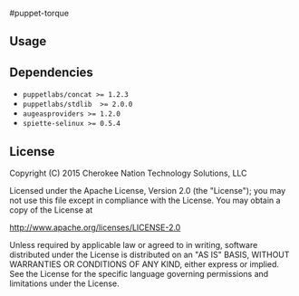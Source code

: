 #puppet-torque

## Usage

## Dependencies

  * `puppetlabs/concat >= 1.2.3`
  * `puppetlabs/stdlib  >= 2.0.0`
  * `augeasproviders >= 1.2.0`
  * `spiette-selinux >= 0.5.4`

## License

Copyright (C) 2015 Cherokee Nation Technology Solutions, LLC

Licensed under the Apache License, Version 2.0 (the "License");
you may not use this file except in compliance with the License.
You may obtain a copy of the License at

   http://www.apache.org/licenses/LICENSE-2.0

Unless required by applicable law or agreed to in writing, software
distributed under the License is distributed on an "AS IS" BASIS,
WITHOUT WARRANTIES OR CONDITIONS OF ANY KIND, either express or implied.
See the License for the specific language governing permissions and
limitations under the License.

